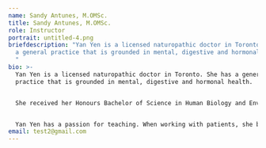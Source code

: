 ```yaml
---
name: Sandy Antunes, M.OMSc.
title: Sandy Antunes, M.OMSc.
role: Instructor
portrait: untitled-4.png
briefdescription: "Yan Yen is a licensed naturopathic doctor in Toronto. She has
  a general practice that is grounded in mental, digestive and hormonal health.
  "
bio: >-
  Yan Yen is a licensed naturopathic doctor in Toronto. She has a general
  practice that is grounded in mental, digestive and hormonal health.   


  She received her Honours Bachelor of Science in Human Biology and Environmental Sciences from the University of Toronto. Along with her naturopathic education, she has additional training in acupuncture and Traditional Chinese Medicine including completion of an internship at the Guangzhou University of Chinese Medicine in China.  


  Yan Yen has a passion for teaching. When working with patients, she believe that a doctors main role is teacher. Outside of patient appointments, she leads various workshops and teaches students in biomedicine.
email: test2@gmail.com
---
```


